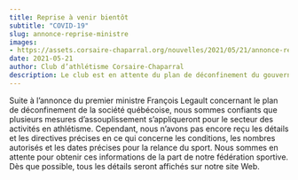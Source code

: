 ```yaml
---
title: Reprise à venir bientôt
subtitle: "COVID-19"
slug: annonce-reprise-ministre
images:
- https://assets.corsaire-chaparral.org/nouvelles/2021/05/21/annonce-reprise-ministre/couverture.png
date: 2021-05-21
author: Club d’athlétisme Corsaire-Chaparral
description: Le club est en attente du plan de déconfinement du gouvernement.
---
```


Suite à l’annonce du premier ministre François Legault concernant le plan de déconfinement de la société québécoise, nous sommes confiants que plusieurs mesures d’assouplissement s’appliqueront pour le secteur des activités en athlétisme.
Cependant, nous n’avons pas encore reçu les détails et les directives précises en ce qui concerne les conditions, les nombres autorisés et les dates précises pour la relance du sport.
Nous sommes en attente pour obtenir ces informations de la part de notre fédération sportive.
Dès que possible, tous les détails seront affichés sur notre site Web.
